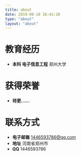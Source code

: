 ```yaml
---
title: about
date: 2019-08-10 16:41:10
type: "about"
layout: "about"
---
```



# 教育经历
* <b>本科 电子信息工程</b>
郑州大学


# 获得荣誉
* <b>待更......</b>


# 联系方式
* <b>电子邮箱</b>
1446593786@qq.com
* <b>地址</b>
河南省郑州市   
* <b>QQ</b>
1446593786